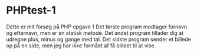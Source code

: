 # PHPtest-1
Dette er mit forsøg på PHP opgave 1
Det første program modtager fornavn og efternavn, men er en statisk metode.
Det andet program tillader dig at udregne plus, minus og gange med tal.
Det sidste program sender et billede op på en side, men jeg har ikke formået af få billdet til at vise.
